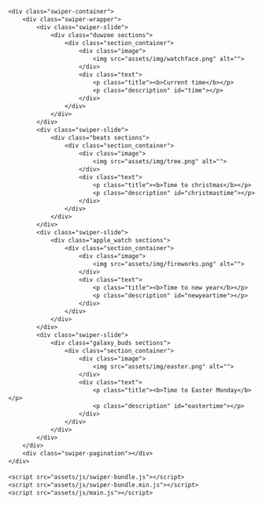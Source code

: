 <!DOCTYPE html>
<html lang="en">

<head>
    <meta charset="UTF-8">
    <meta http-equiv="X-UA-Compatible" content="IE=edge">
    <meta name="viewport" content="width=device-width, initial-scale=1.0">
    <link rel="stylesheet" href="assets/style/swiper-bundle.css" />
    <link rel="stylesheet" href="assets/style/swiper-bundle.min.css" />
    <link rel="stylesheet" href="assets/style/main.css">
    <title>Vertical Slider</title>
</head>

<body>

    <div class="swiper-container">
        <div class="swiper-wrapper">
            <div class="swiper-slide">
                <div class="duwzee sections">
                    <div class="section_container">
                        <div class="image">
                            <img src="assets/img/watchface.png" alt="">
                        </div>
                        <div class="text">
                            <p class="title"><b>Current time</b></p>
                            <p class="description" id="time"></p>
                        </div>
                    </div>
                </div>
            </div>
            <div class="swiper-slide">
                <div class="beats sections">
                    <div class="section_container">
                        <div class="image">
                            <img src="assets/img/tree.png" alt="">
                        </div>
                        <div class="text">
                            <p class="title"><b>Time to christmas</b></p>
                            <p class="description" id="christmastime"></p>
                        </div>
                    </div>
                </div>
            </div>
            <div class="swiper-slide">
                <div class="apple_watch sections">
                    <div class="section_container">
                        <div class="image">
                            <img src="assets/img/fireworks.png" alt="">
                        </div>
                        <div class="text">
                            <p class="title"><b>Time to new year</b></p>
                            <p class="description" id="newyeartime"></p>
                        </div>
                    </div>
                </div>
            </div>
            <div class="swiper-slide">
                <div class="galaxy_buds sections">
                    <div class="section_container">
                        <div class="image">
                            <img src="assets/img/easter.png" alt="">
                        </div>
                        <div class="text">
                            <p class="title"><b>Time to Easter Monday</b></p>
                            <p class="description" id="eastertime"></p>
                        </div>
                    </div>
                </div>
            </div>
        </div>
        <div class="swiper-pagination"></div>
    </div>

    <script src="assets/js/swiper-bundle.js"></script>
    <script src="assets/js/swiper-bundle.min.js"></script>
    <script src="assets/js/main.js"></script>

</body>

</html>
